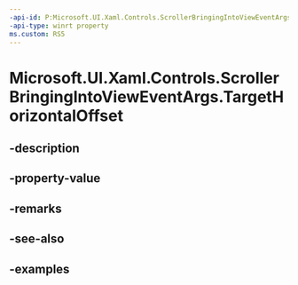 ```yaml
---
-api-id: P:Microsoft.UI.Xaml.Controls.ScrollerBringingIntoViewEventArgs.TargetHorizontalOffset
-api-type: winrt property
ms.custom: RS5
---
```


<!-- Property syntax.
public double TargetHorizontalOffset { get; }
-->

# Microsoft.UI.Xaml.Controls.ScrollerBringingIntoViewEventArgs.TargetHorizontalOffset

## -description

## -property-value

## -remarks

## -see-also

## -examples

